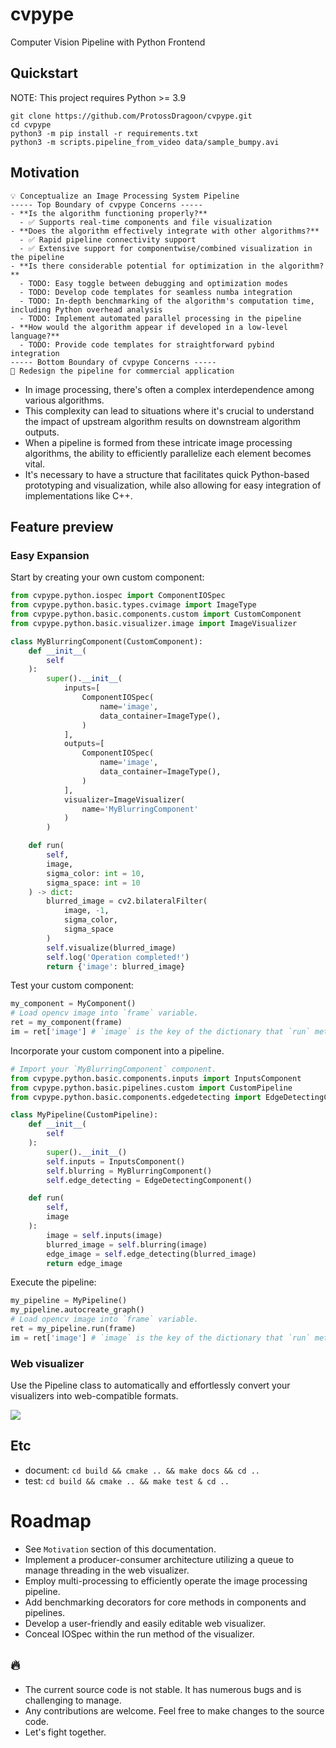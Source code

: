 # cvpype

Computer Vision Pipeline with Python Frontend

## Quickstart

NOTE: This project requires Python >= 3.9

```
git clone https://github.com/ProtossDragoon/cvpype.git
cd cvpype
python3 -m pip install -r requirements.txt
python3 -m scripts.pipeline_from_video data/sample_bumpy.avi
```

## Motivation

```
💡 Conceptualize an Image Processing System Pipeline
----- Top Boundary of cvpype Concerns -----
- **Is the algorithm functioning properly?**
  - ✅ Supports real-time components and file visualization
- **Does the algorithm effectively integrate with other algorithms?**
  - ✅ Rapid pipeline connectivity support
  - ✅ Extensive support for componentwise/combined visualization in the pipeline
- **Is there considerable potential for optimization in the algorithm?**
  - TODO: Easy toggle between debugging and optimization modes
  - TODO: Develop code templates for seamless numba integration
  - TODO: In-depth benchmarking of the algorithm's computation time, including Python overhead analysis
  - TODO: Implement automated parallel processing in the pipeline
- **How would the algorithm appear if developed in a low-level language?**
  - TODO: Provide code templates for straightforward pybind integration
----- Bottom Boundary of cvpype Concerns -----
💪 Redesign the pipeline for commercial application
```

- In image processing, there's often a complex interdependence among various algorithms.
- This complexity can lead to situations where it's crucial to understand the impact of upstream algorithm results on downstream algorithm outputs.
- When a pipeline is formed from these intricate image processing algorithms, the ability to efficiently parallelize each element becomes vital.
- It's necessary to have a structure that facilitates quick Python-based prototyping and visualization, while also allowing for easy integration of implementations like C++.

## Feature preview

### Easy Expansion

Start by creating your own custom component:

```python
from cvpype.python.iospec import ComponentIOSpec
from cvpype.python.basic.types.cvimage import ImageType
from cvpype.python.basic.components.custom import CustomComponent
from cvpype.python.basic.visualizer.image import ImageVisualizer

class MyBlurringComponent(CustomComponent):
    def __init__(
        self
    ):
        super().__init__(
            inputs=[
                ComponentIOSpec(
                    name='image',
                    data_container=ImageType(),
                )
            ],
            outputs=[
                ComponentIOSpec(
                    name='image',
                    data_container=ImageType(),
                )
            ],
            visualizer=ImageVisualizer(
                name='MyBlurringComponent'
            )
        )

    def run(
        self,
        image,
        sigma_color: int = 10,
        sigma_space: int = 10
    ) -> dict:
        blurred_image = cv2.bilateralFilter(
            image, -1,
            sigma_color,
            sigma_space
        )
        self.visualize(blurred_image)
        self.log('Operation completed!')
        return {'image': blurred_image}
```

Test your custom component:

```python
my_component = MyComponent()
# Load opencv image into `frame` variable.
ret = my_component(frame)
im = ret['image'] # `image` is the key of the dictionary that `run` method returns.
```

Incorporate your custom component into a pipeline.

```python
# Import your `MyBlurringComponent` component.
from cvpype.python.basic.components.inputs import InputsComponent
from cvpype.python.basic.pipelines.custom import CustomPipeline
from cvpype.python.basic.components.edgedetecting import EdgeDetectingComponent

class MyPipeline(CustomPipeline):
    def __init__(
        self
    ):
        super().__init__()
        self.inputs = InputsComponent()
        self.blurring = MyBlurringComponent()
        self.edge_detecting = EdgeDetectingComponent()

    def run(
        self,
        image
    ):
        image = self.inputs(image)
        blurred_image = self.blurring(image)
        edge_image = self.edge_detecting(blurred_image)
        return edge_image
```

Execute the pipeline:

```python
my_pipeline = MyPipeline()
my_pipeline.autocreate_graph()
# Load opencv image into `frame` variable.
ret = my_pipeline.run(frame)
im = ret['image'] # `image` is the key of the dictionary that `run` method in the final component returns.
```

### Web visualizer

Use the Pipeline class to automatically and effortlessly convert your visualizers into web-compatible formats.

![](./docs/visualizer.gif)

## Etc

- document: `cd build && cmake .. && make docs && cd ..`
- test: `cd build && cmake .. && make test & cd ..`

# Roadmap

- See `Motivation` section of this documentation.
- Implement a producer-consumer architecture utilizing a queue to manage threading in the web visualizer.
- Employ multi-processing to efficiently operate the image processing pipeline.
- Add benchmarking decorators for core methods in components and pipelines.
- Develop a user-friendly and easily editable web visualizer.
- Conceal IOSpec within the run method of the visualizer.

## 🔥

- The current source code is not stable. It has numerous bugs and is challenging to manage.
- Any contributions are welcome. Feel free to make changes to the source code.
- Let's fight together.
